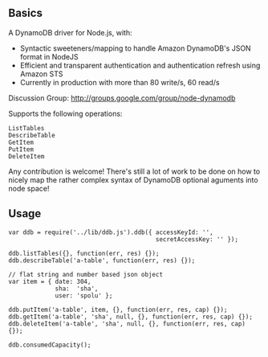 ## Basics

A DynamoDB driver for Node.js, with:

- Syntactic sweeteners/mapping to handle Amazon DynamoDB's JSON format in NodeJS
- Efficient and transparent authentication and authentication refresh using Amazon STS
- Currently in production with more than 80 write/s, 60 read/s

Discussion Group: http://groups.google.com/group/node-dynamodb

Supports the following operations:
   
    ListTables
    DescribeTable
    GetItem
    PutItem
    DeleteItem

Any contribution is welcome! There's still a lot of work to be done on how to nicely
map the rather complex syntax of DynamoDB optional aguments into node space!

## Usage

    var ddb = require('../lib/ddb.js').ddb({ accessKeyId: '',
                                             secretAccessKey: '' });
    
    ddb.listTables({}, function(err, res) {});
    ddb.describeTable('a-table', function(err, res) {});

    // flat string and number based json object
    var item = { date: 304,
                 sha:  'sha',
                 user: 'spolu' };
    
    ddb.putItem('a-table', item, {}, function(err, res, cap) {});
    ddb.getItem('a-table', 'sha', null, {}, function(err, res, cap) {});
    ddb.deleteItem('a-table', 'sha', null, {}, function(err, res, cap) {});

    ddb.consumedCapacity();

